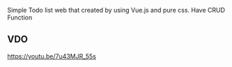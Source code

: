 Simple Todo list web that created by using Vue.js and pure css.
Have CRUD Function

## VDO
https://youtu.be/7u43MJR_55s
